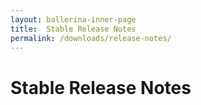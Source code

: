 ```yaml
---
layout: ballerina-inner-page
title:  Stable Release Notes
permalink: /downloads/release-notes/
---
```

<script src="{{ "/js/release_notes/all_release_notes.js" | prepend: site.baseurl }}"></script>
# Stable Release Notes

<style>
li.cVersionItem  {display: none !important;  }
</style>

